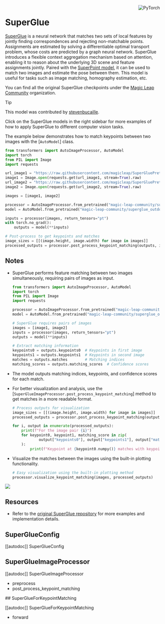 <!--Copyright 2024 The HuggingFace Team. All rights reserved.

Licensed under the MIT License; you may not use this file except in compliance with
the License.

Unless required by applicable law or agreed to in writing, software distributed under the License is distributed on
an "AS IS" BASIS, WITHOUT WARRANTIES OR CONDITIONS OF ANY KIND, either express or implied. See the License for the
specific language governing permissions and limitations under the License.

⚠️ Note that this file is in Markdown but contain specific syntax for our doc-builder (similar to MDX) that may not be
rendered properly in your Markdown viewer.

-->

<div style="float: right;">
    <div class="flex flex-wrap space-x-1">
        <img alt="PyTorch" src="https://img.shields.io/badge/PyTorch-DE3412?style=flat&logo=pytorch&logoColor=white" >
    </div>
</div>

# SuperGlue

[SuperGlue](https://huggingface.co/papers/1911.11763) is a neural network that matches two sets of local features by jointly finding correspondences and rejecting non-matchable points. Assignments are estimated by solving a differentiable optimal transport problem, whose costs are predicted by a graph neural network. SuperGlue introduces a flexible context aggregation mechanism based on attention, enabling it to reason about the underlying 3D scene and feature assignments jointly. Paired with the [SuperPoint model](https://huggingface.co/magic-leap-community/superpoint), it can be used to match two images and estimate the pose between them. This model is useful for tasks such as image matching, homography estimation, etc.

You can find all the original SuperGlue checkpoints under the [Magic Leap Community](https://huggingface.co/magic-leap-community) organization.

> [!TIP]
> This model was contributed by [stevenbucaille](https://huggingface.co/stevenbucaille).
>
> Click on the SuperGlue models in the right sidebar for more examples of how to apply SuperGlue to different computer vision tasks.

The example below demonstrates how to match keypoints between two images with the [`AutoModel`] class.

<hfoptions id="usage">
<hfoption id="AutoModel">

```py
from transformers import AutoImageProcessor, AutoModel
import torch
from PIL import Image
import requests

url_image1 = "https://raw.githubusercontent.com/magicleap/SuperGluePretrainedNetwork/refs/heads/master/assets/phototourism_sample_images/united_states_capitol_98169888_3347710852.jpg"
image1 = Image.open(requests.get(url_image1, stream=True).raw)
url_image2 = "https://raw.githubusercontent.com/magicleap/SuperGluePretrainedNetwork/refs/heads/master/assets/phototourism_sample_images/united_states_capitol_26757027_6717084061.jpg"
image2 = Image.open(requests.get(url_image2, stream=True).raw)

images = [image1, image2]

processor = AutoImageProcessor.from_pretrained("magic-leap-community/superglue_outdoor")
model = AutoModel.from_pretrained("magic-leap-community/superglue_outdoor")

inputs = processor(images, return_tensors="pt")
with torch.no_grad():
    outputs = model(**inputs)

# Post-process to get keypoints and matches
image_sizes = [[(image.height, image.width) for image in images]]
processed_outputs = processor.post_process_keypoint_matching(outputs, image_sizes, threshold=0.2)
```

</hfoption>
</hfoptions>

## Notes

- SuperGlue performs feature matching between two images simultaneously, requiring pairs of images as input.

    ```python
    from transformers import AutoImageProcessor, AutoModel
    import torch
    from PIL import Image
    import requests
    
    processor = AutoImageProcessor.from_pretrained("magic-leap-community/superglue_outdoor")
    model = AutoModel.from_pretrained("magic-leap-community/superglue_outdoor")
    
    # SuperGlue requires pairs of images
    images = [image1, image2]
    inputs = processor(images, return_tensors="pt")
    outputs = model(**inputs)
    
    # Extract matching information
    keypoints0 = outputs.keypoints0  # Keypoints in first image
    keypoints1 = outputs.keypoints1  # Keypoints in second image
    matches = outputs.matches        # Matching indices
    matching_scores = outputs.matching_scores  # Confidence scores
    ```

- The model outputs matching indices, keypoints, and confidence scores for each match.
- For better visualization and analysis, use the [`SuperGlueImageProcessor.post_process_keypoint_matching`] method to get matches in a more readable format.

    ```py
    # Process outputs for visualization
    image_sizes = [[(image.height, image.width) for image in images]]
    processed_outputs = processor.post_process_keypoint_matching(outputs, image_sizes, threshold=0.2)
    
    for i, output in enumerate(processed_outputs):
        print(f"For the image pair {i}")
        for keypoint0, keypoint1, matching_score in zip(
                output["keypoints0"], output["keypoints1"], output["matching_scores"]
        ):
            print(f"Keypoint at {keypoint0.numpy()} matches with keypoint at {keypoint1.numpy()} with score {matching_score}")
    ```

- Visualize the matches between the images using the built-in plotting functionality.

    ```py
    # Easy visualization using the built-in plotting method
    processor.visualize_keypoint_matching(images, processed_outputs)
    ```

<div class="flex justify-center">
    <img src="https://cdn-uploads.huggingface.co/production/uploads/632885ba1558dac67c440aa8/01ZYaLB1NL5XdA8u7yCo4.png">
</div>

## Resources

- Refer to the [original SuperGlue repository](https://github.com/magicleap/SuperGluePretrainedNetwork) for more examples and implementation details.

## SuperGlueConfig

[[autodoc]] SuperGlueConfig

## SuperGlueImageProcessor

[[autodoc]] SuperGlueImageProcessor

- preprocess
- post_process_keypoint_matching

<frameworkcontent>
<pt>
## SuperGlueForKeypointMatching

[[autodoc]] SuperGlueForKeypointMatching

- forward

</pt>
</frameworkcontent>